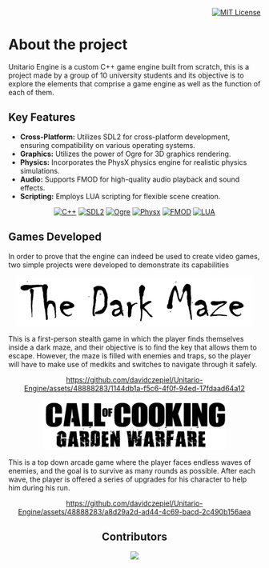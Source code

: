 <!-- LICENSE -->
<div align="right">

  [![MIT License][license-shield]][license-url]
</div>

<!-- What is your project about??? -->
# About the project
Unitario Engine is a custom C++ game engine built from scratch, this is a project made by a group of 10 university students and its objective is to explore the elements that comprise a game engine as well as the function of each of them.

## Key Features

- **Cross-Platform:** Utilizes SDL2 for cross-platform development, ensuring compatibility on various operating systems.
- **Graphics:** Utilizes the power of Ogre for 3D graphics rendering.
- **Physics:** Incorporates the PhysX physics engine for realistic physics simulations.
- **Audio:** Supports FMOD for high-quality audio playback and sound effects.
- **Scripting:** Employs LUA scripting for flexible scene creation.

<div align="center">

[![C++][C++.com]][C++-url]
[![SDL2][SDL2.com]][SDL2-url]
[![Ogre][Ogre.com]][Ogre-url]
[![Physx][Physx.com]][Physx-url]
[![FMOD][FMOD.com]][FMOD-url]
[![LUA][LUA.com]][LUA-url]
</div>


## Games Developed

In order to prove that the engine can indeed be used to create video games, two simple projects were developed to demonstrate its capabilities

<a href="https://github.com/4anotherday/DarkMaze">
  <div align="center"><img src="DarkMazeLogo.png" height="100" alt="ArminC AutoExec"></div>
</a>


This is a first-person stealth game in which the player finds themselves inside a dark maze, and their objective is to find the key that allows them to escape. However, the maze is filled with enemies and traps, so the player will have to make use of medkits and switches to navigate through it safely.

<div align="center">

https://github.com/davidczepiel/Unitario-Engine/assets/48888283/1144db1a-f5c6-4f0f-94ed-17fdaad64a12
</div>

<a href="https://github.com/4anotherday/CallOfCooking">
  <div align="center"><img src="CallOfCookingGardenWafare.png" height="100" alt="ArminC AutoExec"></div>
</a>

This is a top down arcade game where the player faces endless waves of enemies, and the goal is to survive as many rounds as possible. After each wave, the player is offered a series of upgrades for his character to help him during his run. 

<div align="center">

https://github.com/davidczepiel/Unitario-Engine/assets/48888283/a8d29a2d-ad44-4c69-bacd-2c490b156aea
</div>


<!-- Let everyone know who made this project possible -->
<h2 align="center">
 Contributors 
</h3>
<p align="center"> 
  <a href="https://github.com/davidczepiel/Unitario-Engine/graphs/contributors">
    <img src="https://contrib.rocks/image?repo=davidczepiel/Unitario-Engine" height = "100px"/>
  </a>
</p>


<!-- MARKDOWN LINKS & IMAGES -->
<!-- https://www.markdownguide.org/basic-syntax/#reference-style-links -->

[license-shield]: https://img.shields.io/github/license/othneildrew/Best-README-Template.svg?style=for-the-badge
[license-url]: https://github.com/othneildrew/Best-README-Template/blob/master/LICENSE.txt

[C++.com]: https://img.shields.io/badge/C%2B%2B-00599C?style=for-the-badge&logo=c%2B%2B&logoColor=white
[C++-url]: https://en.cppreference.com/w/

[LUA.com]: https://img.shields.io/badge/Lua-2C2D72?style=for-the-badge&logo=lua&logoColor=white
[LUA-url]: https://www.lua.org/

[Ogre.com]: https://img.shields.io/badge/OGRE-FFFFFF?style=for-the-badge&logo=
[Ogre-url]: https://www.ogre3d.org/

[Physx.com]: https://img.shields.io/badge/Physx-76B900?style=for-the-badge&logo=nvidia&logoColor=white
[Physx-url]: https://developer.nvidia.com/physx-sdk

[FMOD.com]: https://img.shields.io/badge/FMOD-000000?style=for-the-badge&logo=https://www.pngkey.com/png/full/156-1566681_fmod-1-fmod.png&logoColor=white
[FMOD-url]: https://www.fmod.com/

[SDL2.com]: https://img.shields.io/badge/SDL2-DD0031?style=for-the-badge&logo=
[SDL2-url]: https://www.libsdl.org/
